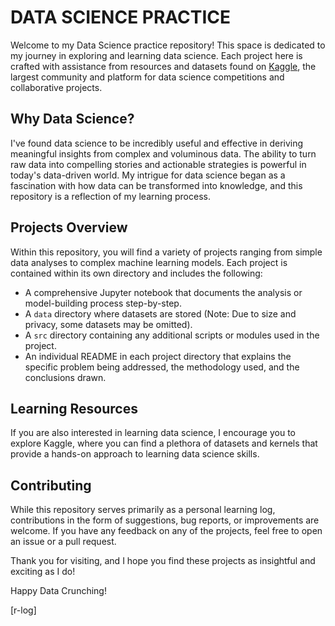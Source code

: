 # DATA SCIENCE PRACTICE

Welcome to my Data Science practice repository! This space is dedicated to my journey in exploring and learning data science. Each project here is crafted with assistance from resources and datasets found on [Kaggle](https://www.kaggle.com/), the largest community and platform for data science competitions and collaborative projects.

## Why Data Science?

I've found data science to be incredibly useful and effective in deriving meaningful insights from complex and voluminous data. The ability to turn raw data into compelling stories and actionable strategies is powerful in today's data-driven world. My intrigue for data science began as a fascination with how data can be transformed into knowledge, and this repository is a reflection of my learning process.

## Projects Overview

Within this repository, you will find a variety of projects ranging from simple data analyses to complex machine learning models. Each project is contained within its own directory and includes the following:

- A comprehensive Jupyter notebook that documents the analysis or model-building process step-by-step.
- A `data` directory where datasets are stored (Note: Due to size and privacy, some datasets may be omitted).
- A `src` directory containing any additional scripts or modules used in the project.
- An individual README in each project directory that explains the specific problem being addressed, the methodology used, and the conclusions drawn.

## Learning Resources

If you are also interested in learning data science, I encourage you to explore Kaggle, where you can find a plethora of datasets and kernels that provide a hands-on approach to learning data science skills.

## Contributing

While this repository serves primarily as a personal learning log, contributions in the form of suggestions, bug reports, or improvements are welcome. If you have any feedback on any of the projects, feel free to open an issue or a pull request.

Thank you for visiting, and I hope you find these projects as insightful and exciting as I do!

Happy Data Crunching!

[r-log]
